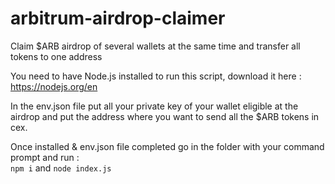 # arbitrum-airdrop-claimer
Claim $ARB airdrop of several wallets at the same time and transfer all tokens to one address

You need to have Node.js installed to run this script, download it here : https://nodejs.org/en  

In the env.json file put all your private key of your wallet eligible at the airdrop and put the address where you want to send all the $ARB tokens in cex. 
   
Once installed & env.json file completed go in the folder with your command prompt and run :  
```npm i``` and 
```node index.js```
